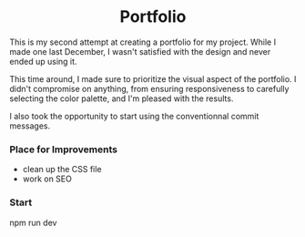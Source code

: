 <h1 align="center">Portfolio</h1>

This is my second attempt at creating a portfolio for my project. While I made one last December, I wasn't satisfied with the design and never ended up using it.

This time around, I made sure to prioritize the visual aspect of the portfolio. I didn't compromise on anything, from ensuring responsiveness to carefully selecting the color palette, and I'm pleased with the results.

I also took the opportunity to start using the conventionnal commit messages.

### Place for Improvements

- clean up the CSS file
- work on SEO

### Start

npm run dev
